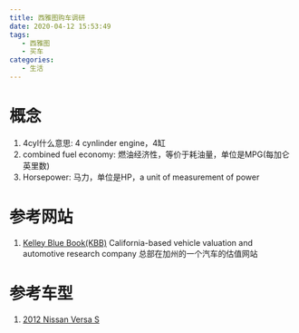 ```yaml
---
title: 西雅图购车调研
date: 2020-04-12 15:53:49
tags:
   - 西雅图
   - 买车
categories:
   - 生活
---
```

# 概念
1. 4cyl什么意思: 4  cynlinder engine，4缸
2. combined fuel economy: 燃油经济性，等价于耗油量，单位是MPG(每加仑英里数)
3. Horsepower: 马力，单位是HP，a unit of measurement of power

# 参考网站
1. [Kelley Blue Book(KBB)](https://www.kbb.com/) California-based vehicle valuation and automotive research company 总部在加州的一个汽车的估值网站
<!--more-->



# 参考车型
1. [2012 Nissan Versa S](https://www.kbb.com/cars-for-sale/vehicledetails.xhtml?listingId=548384792&zip=98121&referrer=%2Fcars-for-sale%2Fsearchresults.xhtml%3Fzip%3D98121%26startYear%3D2010%26maxMileage%3D100000%26vehicleStyleCodes%3DSEDAN%26incremental%3Dall%26endYear%3D2021%26makeCodeList%3DNISSAN%26listingTypes%3DUSED%26minPrice%3D3000%26sortBy%3Drelevance%26maxPrice%3D7000%26firstRecord%3D0%26marketExtension%3Dinclude%26searchRadius%3D75%26isNewSearch%3Dfalse&listingTypes=USED&minPrice=3000&startYear=2010&numRecords=25&maxPrice=7000&vehicleStyleCodes=SEDAN&firstRecord=0&endYear=2021&makeCodeList=NISSAN&searchRadius=75&makeCode1=NISSAN&modelCode1=VERSA&clickType=listing)
